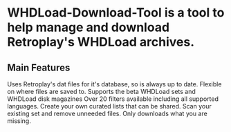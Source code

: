 # WHDLoad-Download-Tool is a tool to help manage and download Retroplay's WHDLoad archives.

Main Features
-------------
Uses Retroplay's dat files for it's database, so is always up to date.
Flexible on where files are saved to.
Supports the beta WHDLoad sets and WHDLoad disk magazines
Over 20 filters available including all supported languages.
Create your own curated lists that can be shared.
Scan your existing set and remove unneeded files.
Only downloads what you are missing.
